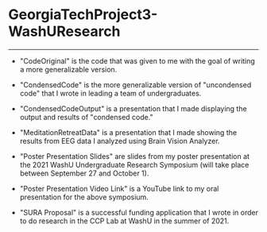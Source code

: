 # GeorgiaTechProject3-WashUResearch
---------------------------------------------------------------------------------------------------------------------------------------
- "CodeOriginal" is the code that was given to me with the goal of writing a more generalizable version.

- "CondensedCode" is the more generalizable version of "uncondensed code" that I wrote in leading a team of undergraduates.

- "CondensedCodeOutput" is a presentation that I made displaying the output and results of "condensed code."

- "MeditationRetreatData" is a presentation that I made showing the results from EEG data I analyzed using Brain Vision Analyzer.

- "Poster Presentation Slides" are slides from my poster presentation at the 2021 WashU Undergraduate Research Symposium (will take place between September 27 and October 1).

- "Poster Presentation Video Link" is a YouTube link to my oral presentation for the above symposium.

- "SURA Proposal" is a successful funding application that I wrote in order to do research in the CCP Lab at WashU in the summer of 2021.
